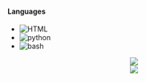 
#### Languages
+ ![HTML](https://img.shields.io/badge/-HTML-FF008F)
+ ![python](https://img.shields.io/badge/-Python-FF008F)
+ ![bash](https://img.shields.io/badge/-Bash-FF008F)


<div align="center">
  <img src="https://github-readme-stats.vercel.app/api?username=0xfff0800&include_all_commits=true&theme=synthwave&show_icons=true&count_private=true">
  <br />
  <img src="https://github-readme-stats.vercel.app/api/top-langs/?username=0xfff0800&langs_count=10&hide=html,css,makefile,batchfile&theme=synthwave">
</div>

